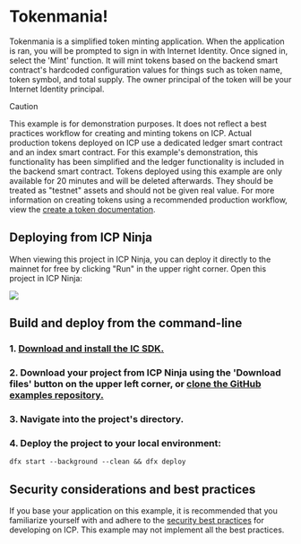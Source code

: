 # Tokenmania!

Tokenmania is a simplified token minting application. When the application is ran, you will be prompted to sign in with Internet Identity. Once signed in, select the 'Mint' function. It will mint tokens based on the backend smart contract's hardcoded configuration values for things such as token name, token symbol, and total supply. The owner principal of the token will be your Internet Identity principal.

> [!CAUTION]
> This example is for demonstration purposes. It does not reflect a best practices workflow for creating and minting tokens on ICP.
> Actual production tokens deployed on ICP use a dedicated ledger smart contract and an index smart contract. For this example's demonstration, this functionality has been simplified and the ledger functionality is included in the backend smart contract.
> Tokens deployed using this example are only available for 20 minutes and will be deleted afterwards. They should be treated as "testnet" assets and should not be given real value.
> For more information on creating tokens using a recommended production workflow, view the [create a token documentation](https://internetcomputer.org/docs/current/developer-docs/defi/tokens/create).

## Deploying from ICP Ninja

When viewing this project in ICP Ninja, you can deploy it directly to the mainnet for free by clicking "Run" in the upper right corner. Open this project in ICP Ninja:

[![](https://icp.ninja/assets/open.svg)](https://icp.ninja/i?g=https://github.com/Almirayasmn/Tokenmania)

## Build and deploy from the command-line

### 1. [Download and install the IC SDK.](https://internetcomputer.org/docs/building-apps/getting-started/install)

### 2. Download your project from ICP Ninja using the 'Download files' button on the upper left corner, or [clone the GitHub examples repository.](https://github.com/dfinity/examples/)

### 3. Navigate into the project's directory.

### 4. Deploy the project to your local environment:

```
dfx start --background --clean && dfx deploy
```

## Security considerations and best practices

If you base your application on this example, it is recommended that you familiarize yourself with and adhere to the [security best practices](https://internetcomputer.org/docs/building-apps/security/overview) for developing on ICP. This example may not implement all the best practices.
